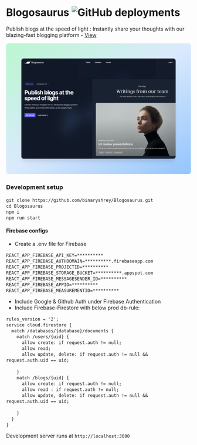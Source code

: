 # Blogosaurus ![GitHub deployments](https://img.shields.io/github/deployments/binaryshrey/blogosaurus/production?style=flat&logo=vercel&label=vercel)

Publish blogs at the speed of light : Instantly share your thoughts with our blazing-fast blogging platform - [View](https://blogosaurus.vercel.app/)

![Banner](https://raw.githubusercontent.com/binaryshrey/Blogosaurus/main/blogo-product.png)

### Development setup

```
git clone https://github.com/binaryshrey/Blogosaurus.git
cd Blogosaurus
npm i
npm run start
```

#### Firebase configs
- Create a .env file for Firebase
```
REACT_APP_FIREBASE_API_KEY=**********
REACT_APP_FIREBASE_AUTHDOMAIN=**********.firebaseapp.com
REACT_APP_FIREBASE_PROJECTID=**********
REACT_APP_FIREBASE_STORAGE_BUCKET=**********.appspot.com
REACT_APP_FIREBASE_MESSAGESENDER_ID=**********
REACT_APP_FIREBASE_APPID=**********
REACT_APP_FIREBASE_MEASUREMENTID=**********
```

- Include Google & Github Auth under Firebase Authentication
- Include Firebase-Firestore with below prod db-rule:
```
rules_version = '2';
service cloud.firestore {
  match /databases/{database}/documents {
    match /users/{uid} {
      allow create: if request.auth != null;
      allow read;
      allow update, delete: if request.auth != null && request.auth.uid == uid;
    	
    }
    match /blogs/{uid} {
      allow create: if request.auth != null;
      allow read : if request.auth != null;
      allow update, delete: if request.auth != null && request.auth.uid == uid;
    
    }
  }
}
```


Development server runs at `http://localhost:3000`






